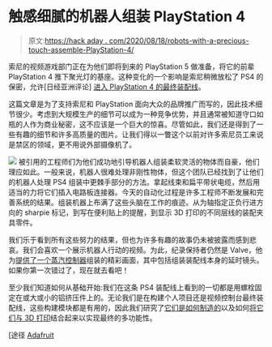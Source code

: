 # 触感细腻的机器人组装 PlayStation 4

> 原文:[https://hack aday . com/2020/08/18/robots-with-a-precious-touch-assemble-PlayStation-4/](https://hackaday.com/2020/08/18/robots-with-a-delicate-touch-assemble-playstation-4/)

索尼的视频游戏部门正在为他们即将到来的 PlayStation 5 做准备，将它的前辈 PlayStation 4 推下聚光灯的基座。这种变化的一个影响是索尼稍微放松了 PS4 的保密，允许[日经亚洲评论] [进入 PlayStation 4 的最终装配线](https://vdata.nikkei.com/en/newsgraphics/sony-playstation/)。

这篇文章是为了支持索尼和 PlayStation 面向大众的品牌推广而写的，因此技术细节很少。考虑到大规模生产的细节可以成为一种竞争优势，并且通常被知道守口如瓶的人作为商业秘密，这不应该是一个巨大的惊喜。尽管如此，我们还是得到了一些有趣的细节和许多高质量的图片。让我们得以一瞥这个以前对许多索尼员工来说是禁区的领域，更不用说外部摄像机了。

[![](../Images/d51fcbf44b0d3d6e9944828bd310646a.png)](https://hackaday.com/wp-content/uploads/2020/08/sony-playstation-4-rolling-down-a-robotic-assembly-line.jpg) 被引用的工程师们为他们成功地引导机器人组装柔软灵活的物体而自豪，他们理应如此。一般来说，机器人很难处理非刚性物体，但这个团队已经找到了让他们的机器人处理 PS4 组装中更棘手部分的方法。拿起线束和扁平带状电缆，然后用适当的力将它们插入电路板连接器。今天的自动化过程是许多工程师不断发展和完善系统的结果。组装机器上布满了这些头脑在工作的痕迹。从为轴指定正负行进方向的 sharpie 标记，到写在便利贴上的提醒，到显示 3D 打印的不同层线的装配夹具零件。

我们乐于看到所有这些努力的结果，但也为许多有趣的故事仍未被披露而感到悲哀。我们会喜欢一个展示机器人行动的视频。为此，纪录保持者仍然是 Valve，他为[提供了一个蒸汽控制器](https://hackaday.com/2015/12/12/industrial-automation-in-action-steam-controller-assembly/)组装的精彩画面，其中包括组装装配线本身的延时镜头。如果你第一次错过了，现在就去看吧！

至少我们知道如何从基础开始:我们在这条 PS4 装配线上看到的一切都是用螺栓固定在或大或小的铝挤压件上的。无论我们是在构建个人项目还是视频控制台最终装配线，这些构建模块都是有用的，因此我们研究了[它们是如何制造的](https://hackaday.com/2020/08/13/under-pressure-how-aluminum-extrusions-are-made/)以及如何[将它们与 3D 打印](https://hackaday.com/2018/05/08/how-to-build-anything-out-of-aluminum-extrusion-and-3d-printed-brackets/)结合起来以实现最终的多功能性。

[途径 [Adafruit](https://blog.adafruit.com/2020/08/13/how-theyre-made-the-playstation-4-inner-sanctum-playstation-nikkeiasianreview-sony/)
